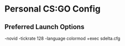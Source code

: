 # Personal CS:GO Config

## Preferred Launch Options

-novid -tickrate 128 -language colormod +exec sdelta.cfg
